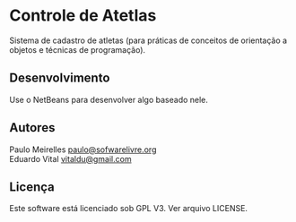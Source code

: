 Controle de Atetlas
===================

Sistema de cadastro de atletas (para práticas de conceitos de orientação a
objetos e técnicas de programação).


Desenvolvimento
---------------

Use o NetBeans para desenvolver algo baseado nele.


Autores
------

Paulo Meirelles <paulo@sofwarelivre.org><br>
Eduardo Vital <vitaldu@gmail.com>

Licença
-------

Este software está licenciado sob GPL V3. Ver arquivo LICENSE.



